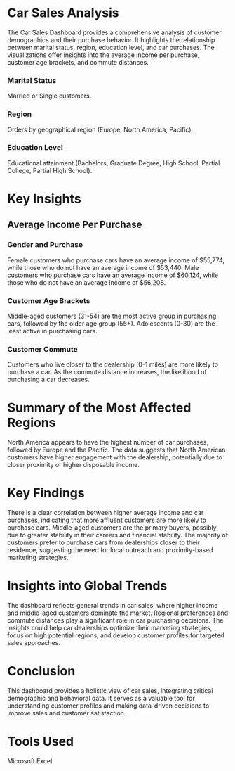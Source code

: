 # Car Sales Analysis
The Car Sales Dashboard provides a comprehensive analysis of customer demographics and their purchase behavior. It highlights the relationship between marital status, region, education level, and car purchases. The visualizations offer insights into the average income per purchase, customer age brackets, and commute distances.

### Marital Status 
Married or Single customers.

### Region
Orders by geographical region (Europe, North America, Pacific).

### Education Level
Educational attainment (Bachelors, Graduate Degree, High School, Partial College, Partial High School).

# Key Insights

## Average Income Per Purchase
### Gender and Purchase
Female customers who purchase cars have an average income of $55,774, while those who do not have an average income of $53,440.
Male customers who purchase cars have an average income of $60,124, while those who do not have an average income of $56,208.

### Customer Age Brackets
Middle-aged customers (31-54) are the most active group in purchasing cars, followed by the older age group (55+).
Adolescents (0-30) are the least active in purchasing cars.

### Customer Commute
Customers who live closer to the dealership (0-1 miles) are more likely to purchase a car.
As the commute distance increases, the likelihood of purchasing a car decreases.

# Summary of the Most Affected Regions
North America appears to have the highest number of car purchases, followed by Europe and the Pacific.
The data suggests that North American customers have higher engagement with the dealership, potentially due to closer proximity or higher disposable income.

# Key Findings
There is a clear correlation between higher average income and car purchases, indicating that more affluent customers are more likely to purchase cars.
Middle-aged customers are the primary buyers, possibly due to greater stability in their careers and financial stability.
The majority of customers prefer to purchase cars from dealerships closer to their residence, suggesting the need for local outreach and proximity-based marketing strategies.

# Insights into Global Trends
The dashboard reflects general trends in car sales, where higher income and middle-aged customers dominate the market.
Regional preferences and commute distances play a significant role in car purchasing decisions.
The insights could help car dealerships optimize their marketing strategies, focus on high potential regions, and develop customer profiles for targeted sales approaches.

# Conclusion
This dashboard provides a holistic view of car sales, integrating critical demographic and behavioral data. It serves as a valuable tool for understanding customer profiles and making data-driven decisions to improve sales and customer satisfaction.

# Tools Used
Microsoft Excel
